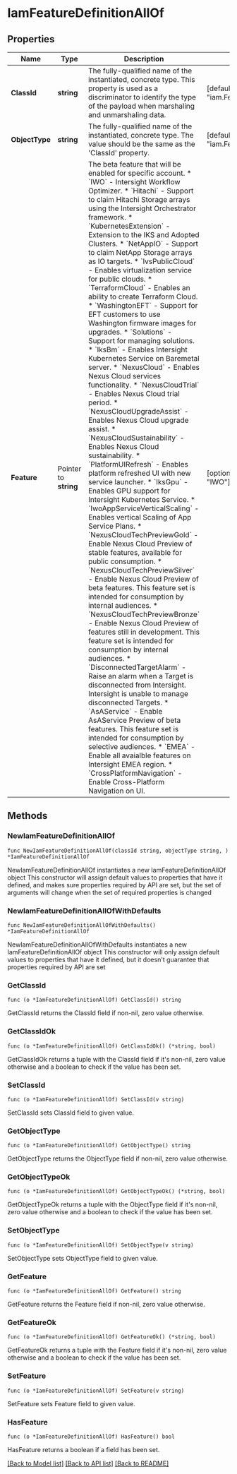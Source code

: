 # IamFeatureDefinitionAllOf

## Properties

Name | Type | Description | Notes
------------ | ------------- | ------------- | -------------
**ClassId** | **string** | The fully-qualified name of the instantiated, concrete type. This property is used as a discriminator to identify the type of the payload when marshaling and unmarshaling data. | [default to "iam.FeatureDefinition"]
**ObjectType** | **string** | The fully-qualified name of the instantiated, concrete type. The value should be the same as the &#39;ClassId&#39; property. | [default to "iam.FeatureDefinition"]
**Feature** | Pointer to **string** | The beta feature that will be enabled for specific account. * &#x60;IWO&#x60; - Intersight Workflow Optimizer. * &#x60;Hitachi&#x60; - Support to claim Hitachi Storage arrays using the Intersight Orchestrator framework. * &#x60;KubernetesExtension&#x60; - Extension to the IKS and Adopted Clusters. * &#x60;NetAppIO&#x60; - Support to claim NetApp Storage arrays as IO targets. * &#x60;IvsPublicCloud&#x60; - Enables virtualization service for public clouds. * &#x60;TerraformCloud&#x60; - Enables an ability to create Terraform Cloud. * &#x60;WashingtonEFT&#x60; - Support for EFT customers to use Washington firmware images for upgrades. * &#x60;Solutions&#x60; - Support for managing solutions. * &#x60;IksBm&#x60; - Enables Intersight Kubernetes Service on Baremetal server. * &#x60;NexusCloud&#x60; - Enables Nexus Cloud services functionality. * &#x60;NexusCloudTrial&#x60; - Enables Nexus Cloud trial period. * &#x60;NexusCloudUpgradeAssist&#x60; - Enables Nexus Cloud upgrade assist. * &#x60;NexusCloudSustainability&#x60; - Enables Nexus Cloud sustainability. * &#x60;PlatformUIRefresh&#x60; - Enables platform refreshed UI with new service launcher. * &#x60;IksGpu&#x60; - Enables GPU support for Intersight Kubernetes Service. * &#x60;IwoAppServiceVerticalScaling&#x60; - Enables vertical Scaling of App Service Plans. * &#x60;NexusCloudTechPreviewGold&#x60; - Enable Nexus Cloud Preview of stable features, available for public consumption. * &#x60;NexusCloudTechPreviewSilver&#x60; - Enable Nexus Cloud Preview of beta features. This feature set is intended for consumption by internal audiences. * &#x60;NexusCloudTechPreviewBronze&#x60; - Enable Nexus Cloud Preview of features still in development. This feature set is intended for consumption by internal audiences. * &#x60;DisconnectedTargetAlarm&#x60; - Raise an alarm when a Target is disconnected from Intersight. Intersight is unable to manage disconnected Targets. * &#x60;AsAService&#x60; - Enable AsAService Preview of beta features. This feature set is intended for consumption by selective audiences. * &#x60;EMEA&#x60; - Enable all avaialble features on Intersight EMEA region. * &#x60;CrossPlatformNavigation&#x60; - Enable Cross-Platform Navigation on UI. | [optional] [default to "IWO"]

## Methods

### NewIamFeatureDefinitionAllOf

`func NewIamFeatureDefinitionAllOf(classId string, objectType string, ) *IamFeatureDefinitionAllOf`

NewIamFeatureDefinitionAllOf instantiates a new IamFeatureDefinitionAllOf object
This constructor will assign default values to properties that have it defined,
and makes sure properties required by API are set, but the set of arguments
will change when the set of required properties is changed

### NewIamFeatureDefinitionAllOfWithDefaults

`func NewIamFeatureDefinitionAllOfWithDefaults() *IamFeatureDefinitionAllOf`

NewIamFeatureDefinitionAllOfWithDefaults instantiates a new IamFeatureDefinitionAllOf object
This constructor will only assign default values to properties that have it defined,
but it doesn't guarantee that properties required by API are set

### GetClassId

`func (o *IamFeatureDefinitionAllOf) GetClassId() string`

GetClassId returns the ClassId field if non-nil, zero value otherwise.

### GetClassIdOk

`func (o *IamFeatureDefinitionAllOf) GetClassIdOk() (*string, bool)`

GetClassIdOk returns a tuple with the ClassId field if it's non-nil, zero value otherwise
and a boolean to check if the value has been set.

### SetClassId

`func (o *IamFeatureDefinitionAllOf) SetClassId(v string)`

SetClassId sets ClassId field to given value.


### GetObjectType

`func (o *IamFeatureDefinitionAllOf) GetObjectType() string`

GetObjectType returns the ObjectType field if non-nil, zero value otherwise.

### GetObjectTypeOk

`func (o *IamFeatureDefinitionAllOf) GetObjectTypeOk() (*string, bool)`

GetObjectTypeOk returns a tuple with the ObjectType field if it's non-nil, zero value otherwise
and a boolean to check if the value has been set.

### SetObjectType

`func (o *IamFeatureDefinitionAllOf) SetObjectType(v string)`

SetObjectType sets ObjectType field to given value.


### GetFeature

`func (o *IamFeatureDefinitionAllOf) GetFeature() string`

GetFeature returns the Feature field if non-nil, zero value otherwise.

### GetFeatureOk

`func (o *IamFeatureDefinitionAllOf) GetFeatureOk() (*string, bool)`

GetFeatureOk returns a tuple with the Feature field if it's non-nil, zero value otherwise
and a boolean to check if the value has been set.

### SetFeature

`func (o *IamFeatureDefinitionAllOf) SetFeature(v string)`

SetFeature sets Feature field to given value.

### HasFeature

`func (o *IamFeatureDefinitionAllOf) HasFeature() bool`

HasFeature returns a boolean if a field has been set.


[[Back to Model list]](../README.md#documentation-for-models) [[Back to API list]](../README.md#documentation-for-api-endpoints) [[Back to README]](../README.md)


